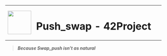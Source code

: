 <table>
  <tr>
    <td><img src="https://user-images.githubusercontent.com/78042197/192562397-81efc45d-0387-46df-bae4-ddf3a284c745.png" width=75px height=75px/></td>
    <td><h1 align="left"> Push_swap - 42Project &nbsp&nbsp</td>
  </tr>
</table>

>**_Because Swap_push isn’t as natural_**
